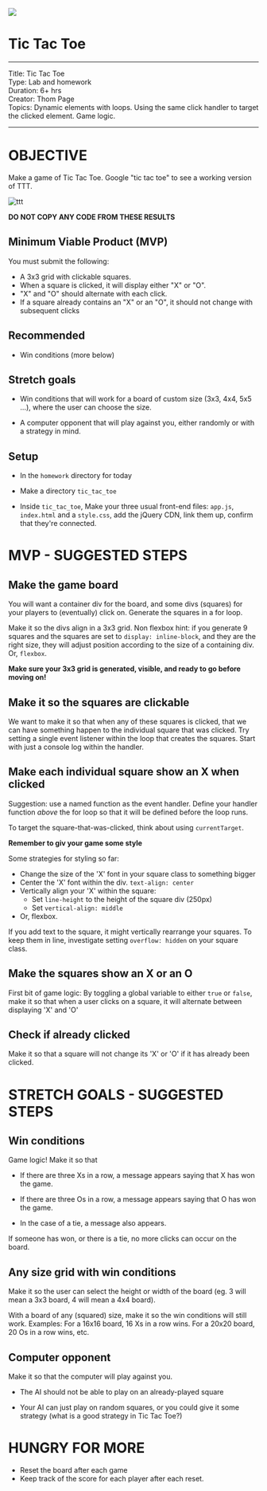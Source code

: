 ![](/ga_cog.png)

# Tic Tac Toe

<hr>
Title: Tic Tac Toe<br>
Type: Lab and homework <br>
Duration: 6+ hrs<br>
Creator: Thom Page<br>
Topics: Dynamic elements with loops. Using the same click handler to target the clicked element. Game logic. <br>
<hr>

# OBJECTIVE

Make a game of Tic Tac Toe. Google "tic tac toe" to see a working version of TTT.

![ttt](https://i.imgur.com/LL8gc53.png)

**DO NOT COPY ANY CODE FROM THESE RESULTS**

## Minimum Viable Product (MVP)

You must submit the following:

* A 3x3 grid with clickable squares.
* When a square is clicked, it will display either "X" or "O".
* "X" and "O" should alternate with each click.
* If a square already contains an "X" or an "O", it should not change with subsequent clicks

## Recommended

* Win conditions (more below)

## Stretch goals

* Win conditions that will work for a board of custom size (3x3, 4x4, 5x5 ...), where the user can choose the size.

* A computer opponent that will play against you, either randomly or with a strategy in mind.

## Setup

* In the `homework` directory for today

* Make a directory `tic_tac_toe`

* Inside `tic_tac_toe`, Make your three usual front-end files: `app.js`, `index.html` and a `style.css`, add the jQuery CDN, link them up, confirm that they're connected.

# MVP - SUGGESTED STEPS

## Make the game board

You will want a container div for the board, and some divs (squares) for your players to (eventually) click on. Generate the squares in a for loop.

Make it so the divs align in a 3x3 grid. Non flexbox hint: if you generate 9 squares and the squares are set to `display: inline-block`, and they are the right size, they will adjust position according to the size of a containing div. Or, `flexbox`.

**Make sure your 3x3 grid is generated, visible, and ready to go before moving on!**

## Make it so the squares are clickable

We want to make it so that when any of these squares is clicked, that we can have something happen to the individual square that was clicked. Try setting a single event listener within the loop that creates the squares. Start with just a console log within the handler.

## Make each individual square show an X when clicked

Suggestion: use a named function as the event handler. Define your handler function _above_ the for loop so that it will be defined before the loop runs.

To target the square-that-was-clicked, think about using `currentTarget`.

**Remember to giv your game some style**

Some strategies for styling so far:

* Change the size of the 'X' font in your square class to something bigger
* Center the 'X' font within the div. `text-align: center`
* Vertically align your 'X' within the square:
	* Set `line-height` to the height of the square div (250px)
	* Set `vertical-align: middle`
* Or, flexbox.

If you add text to the square, it might vertically rearrange your squares. To keep them in line, investigate setting `overflow: hidden` on your square class.


## Make the squares show an X or an O

First bit of game logic: By toggling a global variable to either `true` or `false`, make it so that when a user clicks on a square, it will alternate between displaying 'X' and 'O'

## Check if already clicked

Make it so that a square will not change its 'X' or 'O' if it has already been clicked.

# STRETCH GOALS - SUGGESTED STEPS

## Win conditions

Game logic! Make it so that

* If there are three Xs in a row, a message appears saying that X has won the game.

* If there are three Os in a row, a message appears saying that O has won the game.

* In the case of a tie, a message also appears.

If someone has won, or there is a tie, no more clicks can occur on the board.


## Any size grid with win conditions

Make it so the user can select the height or width of the board (eg. 3 will mean a 3x3 board, 4 will mean a 4x4 board).

With a board of any (squared) size, make it so the win conditions will still work. Examples: For a 16x16 board, 16 Xs in a row wins. For a 20x20 board, 20 Os in a row wins, etc.


## Computer opponent

Make it so that the computer will play against you.

* The AI should not be able to play on an already-played square

* Your AI can just play on random squares, or you could give it some strategy (what is a good strategy in Tic Tac Toe?)


# HUNGRY FOR MORE

* Reset the board after each game
* Keep track of the score for each player after each reset.
